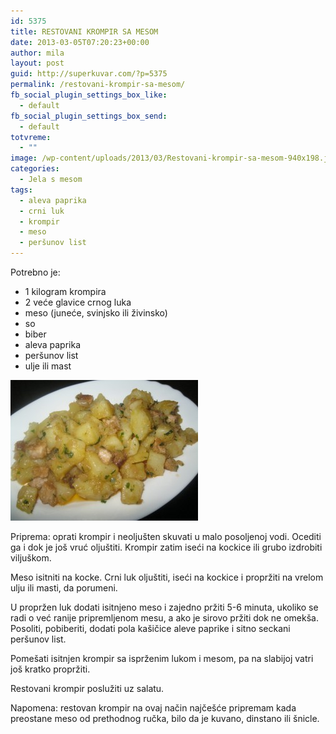 ```yaml
---
id: 5375
title: RESTOVANI KROMPIR SA MESOM
date: 2013-03-05T07:20:23+00:00
author: mila
layout: post
guid: http://superkuvar.com/?p=5375
permalink: /restovani-krompir-sa-mesom/
fb_social_plugin_settings_box_like:
  - default
fb_social_plugin_settings_box_send:
  - default
totvreme:
  - ""
image: /wp-content/uploads/2013/03/Restovani-krompir-sa-mesom-940x198.jpg
categories:
  - Jela s mesom
tags:
  - aleva paprika
  - crni luk
  - krompir
  - meso
  - peršunov list
---
```

Potrebno je:

  * 1 kilogram krompira
  * 2 veće glavice crnog luka
  * meso (juneće, svinjsko ili živinsko)
  * so
  * biber
  * aleva paprika
  * peršunov list
  * ulje ili mast

<img class="alignnone size-medium wp-image-5376" src="/wp-content/uploads/2013/03/Restovani-krompir-sa-mesom-300x225.jpg" alt="Restovani krompir sa mesom" width="300" height="225" /> 

Priprema: oprati krompir i neoljušten skuvati u malo posoljenoj vodi. Ocediti ga i dok je još vruć oljuštiti. Krompir zatim iseći na kockice ili grubo izdrobiti viljuškom.

Meso isitniti na kocke. Crni luk oljuštiti, iseći na kockice i propržiti na vrelom ulju ili masti, da porumeni.

U propržen luk dodati isitnjeno meso i zajedno pržiti 5-6 minuta, ukoliko se radi o već ranije pripremljenom mesu, a ako je sirovo pržiti dok ne omekša. Posoliti, pobiberiti, dodati pola kašičice aleve paprike i sitno seckani peršunov list.

Pomešati isitnjen krompir sa isprženim lukom i mesom, pa na slabijoj vatri još kratko propržiti.

Restovani krompir poslužiti uz salatu.

Napomena: restovan krompir na ovaj način najčešće pripremam kada preostane meso od prethodnog ručka, bilo da je kuvano, dinstano ili šnicle.

&nbsp;